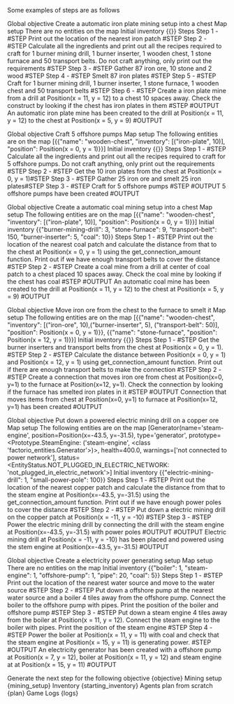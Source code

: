 Some examples of steps are as follows

Global objective
Create a automatic iron plate mining setup into a chest
Map setup
There are no entities on the map
Initial inventory
{{}}
Steps
Step 1 - #STEP Print out the location of the nearest iron patch #STEP
Step 2 - #STEP Calculate all the ingredients and print out all the recipes required to craft for 1 burner mining drill, 1 burner inserter, 1 wooden chest, 1 stone furnace and 50 transport belts. Do not craft anything, only print out the requirements #STEP
Step 3 - #STEP Gather 87 iron ore, 10 stone and 2 wood #STEP
Step 4 - #STEP Smelt 87 iron plates #STEP
Step 5 - #STEP Craft for 1 burner mining drill, 1 burner inserter, 1 stone furnace, 1 wooden chest and 50 transport belts #STEP
Step 6 - #STEP Create a iron plate mine from a drill at Position(x = 11, y = 12) to a chest 10 spaces away. Check the construct by looking if the chest has iron plates in them #STEP
#OUTPUT An automatic iron plate mine has been created to the drill at Position(x = 11, y = 12) to the chest at Position(x = 5, y = 9) #OUTPUT

Global objective
Craft 5 offshore pumps
Map setup
The following entities are on the map [{{"name": "wooden-chest", "inventory": [("iron-plate", 10)], "position": Position(x = 0, y = 1)}}]
Initial inventory
{{}}
Steps
Step 1 - #STEP Calculate all the ingredients and print out all the recipes required to craft for 5 offshore pumps. Do not craft anything, only print out the requirements #STEP
Step 2 - #STEP Get the 10 iron plates from the chest at Position(x = 0, y = 1)#STEP
Step 3 - #STEP Gather 25 iron ore and smelt 25 iron plates#STEP 
Step 3 - #STEP Craft for 5 offshore pumps #STEP
#OUTPUT 5 offshore pumps have been created #OUTPUT

Global objective
Create a automatic coal mining setup into a chest
Map setup
The following entities are on the map [{{"name": "wooden-chest", "inventory": [("iron-plate", 10)], "position": Position(x = 0, y = 1)}}]
Initial inventory
{{"burner-mining-drill": 3,
                            "stone-furnace": 9,
                            "transport-belt": 150,
                            "burner-inserter": 5,
                            "coal": 10}}
Steps
Step 1 - #STEP Print out the location of the nearest coal patch and calculate the distance from that to the chest at Position(x = 0, y = 1) using the get_connection_amount function. Print out if we have enough transport belts to cover the distance #STEP
Step 2 - #STEP Create a coal mine from a drill at center of coal patch to a chest placed 10 spaces away. Check the coal mine by looking if the chest has coal #STEP
#OUTPUT An automatic coal mine has been created to the drill at Position(x = 11, y = 12) to the chest at Position(x = 5, y = 9) #OUTPUT

Global objective
Move iron ore from the chest to the furnace to smelt it
Map setup
The following entities are on the map [{{"name": "wooden-chest", "inventory": [("iron-ore", 10),("burner-inserter", 5), ("transport-belt": 50)], "position": Position(x = 0, y = 1)}}, {{"name": "stone-furnace", "position": Position(x = 12, y = 1)}}]
Initial inventory
{{}}
Steps
Step 1 - #STEP Get the burner inserters and transport belts from the chest at Position(x = 0, y =  1). #STEP
Step 2 - #STEP Calculate the distance between Position(x = 0, y = 1) and Position(x = 12, y = 1) using get_connection_amount function. Print out if there are enough transport belts to make the connection #STEP
Step 2 - #STEP Create a connection that moves iron ore from chest at Position(x=0, y=1) to the furnace at Position(x=12, y=1). Check the connection by looking if the furnace has smelted iron plates in it #STEP
#OUTPUT Connection that moves items from chest at Position(x=0, y=1) to furnace at Position(x=12, y=1) has been created #OUTPUT


Global objective
Put down a powered electric mining drill on a copper ore
Map setup
The following entities are on the map [Generator(name='steam-engine', position=Position(x=-43.5, y=-31.5),  type='generator', prototype=<Prototype.SteamEngine: ('steam-engine', <class 'factorio_entities.Generator'>)>, health=400.0, warnings=['not connected to power network'], status=<EntityStatus.NOT_PLUGGED_IN_ELECTRIC_NETWORK: 'not_plugged_in_electric_network'>]
Initial inventory
{{"electric-mining-drill": 1, "small-power-pole": 100}}
Steps
Step 1 - #STEP Print out the location of the nearest copper patch and calculate the distance from that to the steam engine at Position(x=-43.5, y=-31.5) using the get_connection_amount function. Print out if we have enough power poles to cover the distance #STEP
Step 2 - #STEP Put down a electric mining drill on the copper patch at Position(x = -11, y = -10) #STEP
Step 3 - #STEP Power the electric mining drill by connecting the drill with the steam engine at Position(x=-43.5, y=-31.5) with power poles #OUTPUT
#OUTPUT Electric mining drill at Position(x = -11, y = -10) has been placed and powered using the stem engine at Position(x=-43.5, y=-31.5) #OUTPUT

Global objective
Create a electricity power generating setup
Map setup
There are no entities on the map
Initial inventory
{{"boiler": 1, "steam-engine": 1, "offshore-pump": 1, "pipe": 20, "coal": 5}}
Steps
Step 1 - #STEP Print out the location of the nearest water source and move to the water source #STEP
Step 2 - #STEP Put down a offshore pump at the nearest water source and a boiler 4 tiles away from the offshore pump. Connect the boiler to the offshore pump with pipes. Print the position of the boiler and offshore pump #STEP
Step 3 - #STEP Put down a steam engine 4 tiles away from the boiler at Position(x = 11, y = 12). Connect the steam engine to the boiler with pipes. Print the position of the steam engine #STEP
Step 4 - #STEP Power the boiler at Position(x = 11, y = 11) with coal and check that the steam engine at Position(x = 15, y = 11) is generating power. #STEP
#OUTPUT An electricity generator has been created with a offshore pump at Position(x = 7, y = 12), boiler at Position(x = 11, y = 12) and steam engine at at Position(x = 15, y = 11) #OUTPUT


Generate the next step for the following objective
{objective}
Mining setup
{mining_setup}
Inventory
{starting_inventory}
Agents plan from scratch
{plan}
Game Logs
{logs}